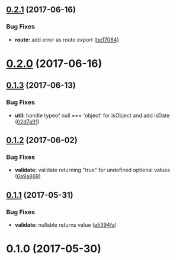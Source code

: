 <a name="0.2.1"></a>
## [0.2.1](https://github.com/Beg-in/server/compare/0.2.0...0.2.1) (2017-06-16)


### Bug Fixes

* **route:** add error as route export ([be17064](https://github.com/Beg-in/server/commit/be17064))



<a name="0.2.0"></a>
# [0.2.0](https://github.com/Beg-in/server/compare/0.1.3...0.2.0) (2017-06-16)



<a name="0.1.3"></a>
## [0.1.3](https://github.com/Beg-in/server/compare/0.1.2...0.1.3) (2017-06-13)


### Bug Fixes

* **util:** handle typeof null === 'object' for isObject and add isDate ([02d7a91](https://github.com/Beg-in/server/commit/02d7a91))



<a name="0.1.2"></a>
## [0.1.2](https://github.com/Beg-in/server/compare/0.1.1...0.1.2) (2017-06-02)


### Bug Fixes

* **validate:** validate returning "true" for undefined optional values ([6a9a869](https://github.com/Beg-in/server/commit/6a9a869))



<a name="0.1.1"></a>
## [0.1.1](https://github.com/Beg-in/server/compare/0.1.0...0.1.1) (2017-05-31)


### Bug Fixes

* **validate:** nullable returns value ([a5394fa](https://github.com/Beg-in/server/commit/a5394fa))



<a name="0.1.0"></a>
# 0.1.0 (2017-05-30)



